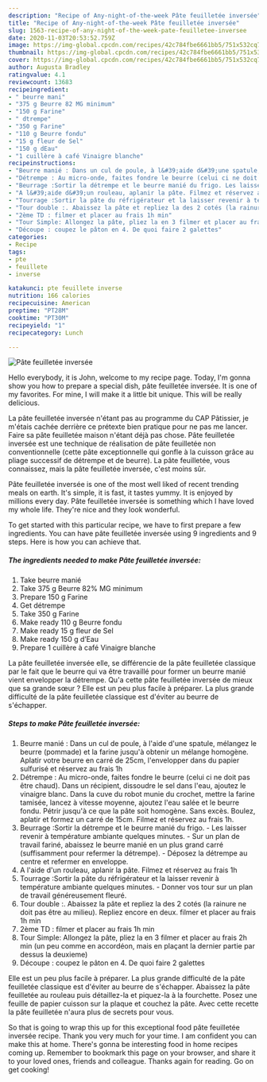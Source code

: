 ```yaml
---
description: "Recipe of Any-night-of-the-week Pâte feuilletée inversée"
title: "Recipe of Any-night-of-the-week Pâte feuilletée inversée"
slug: 1563-recipe-of-any-night-of-the-week-pate-feuilletee-inversee
date: 2020-11-03T20:53:52.759Z
image: https://img-global.cpcdn.com/recipes/42c784fbe6661bb5/751x532cq70/pate-feuilletee-inversee-photo-principale-de-la-recette.jpg
thumbnail: https://img-global.cpcdn.com/recipes/42c784fbe6661bb5/751x532cq70/pate-feuilletee-inversee-photo-principale-de-la-recette.jpg
cover: https://img-global.cpcdn.com/recipes/42c784fbe6661bb5/751x532cq70/pate-feuilletee-inversee-photo-principale-de-la-recette.jpg
author: Augusta Bradley
ratingvalue: 4.1
reviewcount: 13683
recipeingredient:
- " beurre mani"
- "375 g Beurre 82 MG minimum"
- "150 g Farine"
- " dtrempe"
- "350 g Farine"
- "110 g Beurre fondu"
- "15 g fleur de Sel"
- "150 g dEau"
- "1 cuillère à café Vinaigre blanche"
recipeinstructions:
- "Beurre manié : Dans un cul de poule, à l&#39;aide d&#39;une spatule, mélangez le beurre (pommade) et la farine jusqu&#39;à obtenir un mélange homogène. Aplatir votre beurre en carré de 25cm, l&#39;envelopper dans du papier sulfurisé et réservez au frais 1h"
- "Détrempe : Au micro-onde, faites fondre le beurre (celui ci ne doit pas être chaud). Dans un récipient, dissoudre le sel dans l&#39;eau, ajoutez le vinaigre blanc. Dans la cuve du robot munie du crochet, mettre la farine tamisée, lancez à vitesse moyenne, ajoutez l&#39;eau salée et le beurre fondu. Pétrir jusqu&#39;à ce que la pâte soit homogène. Sans excès. Boulez, aplatir et formez un carré de 15cm. Filmez et réservez au frais 1h."
- "Beurrage :Sortir la détrempe et le beurre manié du frigo. Les laisser revenir à température ambiante quelques minutes. Sur un plan de travail fariné, abaissez le beurre manié en un plus grand carré (suffisamment pour refermer la détrempe). Déposez la détrempe au centre et refermer en enveloppe."
- "A l&#39;aide d&#39;un rouleau, aplanir la pâte. Filmez et réservez au frais 1h"
- "Tourrage :Sortir la pâte du réfrigérateur et la laisser revenir à température ambiante quelques minutes. Donner vos tour sur un plan de travail généreusement fleuré."
- "Tour double :. Abaissez la pâte et repliez la des 2 cotés (la rainure ne doit pas être au milieu). Repliez encore en deux. filmer et placer au frais 1h min"
- "2ème TD : filmer et placer au frais 1h min"
- "Tour Simple: Allongez la pâte, pliez la en 3 filmer et placer au frais 2h min (un peu comme en accordéon, mais en plaçant la dernier partie par dessus la deuxieme)"
- "Découpe : coupez le pâton en 4. De quoi faire 2 galettes"
categories:
- Recipe
tags:
- pte
- feuillete
- inverse

katakunci: pte feuillete inverse 
nutrition: 166 calories
recipecuisine: American
preptime: "PT28M"
cooktime: "PT30M"
recipeyield: "1"
recipecategory: Lunch

---
```



![Pâte feuilletée inversée](https://img-global.cpcdn.com/recipes/42c784fbe6661bb5/751x532cq70/pate-feuilletee-inversee-photo-principale-de-la-recette.jpg)

Hello everybody, it is John, welcome to my recipe page. Today, I'm gonna show you how to prepare a special dish, pâte feuilletée inversée. It is one of my favorites. For mine, I will make it a little bit unique. This will be really delicious.

La pâte feuilletée inversée n&#39;étant pas au programme du CAP Pâtissier, je m&#39;étais cachée derrière ce prétexte bien pratique pour ne pas me lancer. Faire sa pâte feuilletée maison n&#39;étant déjà pas chose. Pâte feuilletée inversée est une technique de réalisation de pâte feuilletée non conventionnelle (cette pâte exceptionnelle qui gonfle à la cuisson grâce au pliage successif de détrempe et de beurre). La pâte feuilletée, vous connaissez, mais la pâte feuilletée inversée, c&#39;est moins sûr.

Pâte feuilletée inversée is one of the most well liked of recent trending meals on earth. It's simple, it is fast, it tastes yummy. It is enjoyed by millions every day. Pâte feuilletée inversée is something which I have loved my whole life. They're nice and they look wonderful.


To get started with this particular recipe, we have to first prepare a few ingredients. You can have pâte feuilletée inversée using 9 ingredients and 9 steps. Here is how you can achieve that.

<!--inarticleads1-->

##### The ingredients needed to make Pâte feuilletée inversée:

1. Take  beurre manié
1. Take 375 g Beurre 82% MG minimum
1. Prepare 150 g Farine
1. Get  détrempe
1. Take 350 g Farine
1. Make ready 110 g Beurre fondu
1. Make ready 15 g fleur de Sel
1. Make ready 150 g d’Eau
1. Prepare 1 cuillère à café Vinaigre blanche


La pâte feuilletée inversée elle, se différencie de la pâte feuilletée classique par le fait que le beurre qui va être travaillé pour former un beurre manié vient envelopper la détrempe. Qu&#39;a cette pâte feuilletée inversée de mieux que sa grande sœur ? Elle est un peu plus facile à préparer. La plus grande difficulté de la pâte feuilletée classique est d&#39;éviter au beurre de s&#39;échapper. 

<!--inarticleads2-->

##### Steps to make Pâte feuilletée inversée:

1. Beurre manié : Dans un cul de poule, à l&#39;aide d&#39;une spatule, mélangez le beurre (pommade) et la farine jusqu&#39;à obtenir un mélange homogène. Aplatir votre beurre en carré de 25cm, l&#39;envelopper dans du papier sulfurisé et réservez au frais 1h
1. Détrempe : Au micro-onde, faites fondre le beurre (celui ci ne doit pas être chaud). Dans un récipient, dissoudre le sel dans l&#39;eau, ajoutez le vinaigre blanc. Dans la cuve du robot munie du crochet, mettre la farine tamisée, lancez à vitesse moyenne, ajoutez l&#39;eau salée et le beurre fondu. Pétrir jusqu&#39;à ce que la pâte soit homogène. Sans excès. Boulez, aplatir et formez un carré de 15cm. Filmez et réservez au frais 1h.
1. Beurrage :Sortir la détrempe et le beurre manié du frigo. - Les laisser revenir à température ambiante quelques minutes. - Sur un plan de travail fariné, abaissez le beurre manié en un plus grand carré (suffisamment pour refermer la détrempe). - Déposez la détrempe au centre et refermer en enveloppe.
1. A l&#39;aide d&#39;un rouleau, aplanir la pâte. Filmez et réservez au frais 1h
1. Tourrage :Sortir la pâte du réfrigérateur et la laisser revenir à température ambiante quelques minutes. - Donner vos tour sur un plan de travail généreusement fleuré.
1. Tour double :. Abaissez la pâte et repliez la des 2 cotés (la rainure ne doit pas être au milieu). Repliez encore en deux. filmer et placer au frais 1h min
1. 2ème TD : filmer et placer au frais 1h min
1. Tour Simple: Allongez la pâte, pliez la en 3 filmer et placer au frais 2h min (un peu comme en accordéon, mais en plaçant la dernier partie par dessus la deuxieme)
1. Découpe : coupez le pâton en 4. De quoi faire 2 galettes


Elle est un peu plus facile à préparer. La plus grande difficulté de la pâte feuilletée classique est d&#39;éviter au beurre de s&#39;échapper. Abaissez la pâte feuilletée au rouleau puis détaillez-la et piquez-la à la fourchette. Posez une feuille de papier cuisson sur la plaque et couchez la pâte. Avec cette recette la pâte feuilletée n&#39;aura plus de secrets pour vous. 

So that is going to wrap this up for this exceptional food pâte feuilletée inversée recipe. Thank you very much for your time. I am confident you can make this at home. There's gonna be interesting food in home recipes coming up. Remember to bookmark this page on your browser, and share it to your loved ones, friends and colleague. Thanks again for reading. Go on get cooking!
